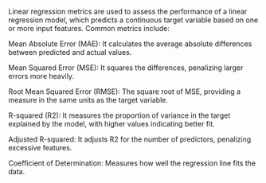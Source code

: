 
Linear regression metrics are used to assess the performance of a linear regression model, which predicts a continuous target variable based on one or more input features. Common metrics include:

Mean Absolute Error (MAE): It calculates the average absolute differences between predicted and actual values.

Mean Squared Error (MSE): It squares the differences, penalizing larger errors more heavily.

Root Mean Squared Error (RMSE): The square root of MSE, providing a measure in the same units as the target variable.

R-squared (R2): It measures the proportion of variance in the target explained by the model, with higher values indicating better fit.

Adjusted R-squared: It adjusts R2 for the number of predictors, penalizing excessive features.

Coefficient of Determination: Measures how well the regression line fits the data.
